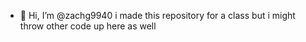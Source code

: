 - 👋 Hi, I’m @zachg9940
i made this repository for a class but i might throw other code up here as well


